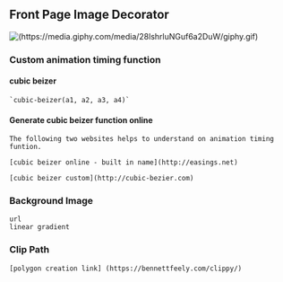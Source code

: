 ## Front Page Image Decorator

![(https://media.giphy.com/media/28lshrluNGuf6a2DuW/giphy.gif)](https://media.giphy.com/media/28lshrluNGuf6a2DuW/giphy.gif)

### Custom animation timing function

#### cubic beizer 

	`cubic-beizer(a1, a2, a3, a4)`

#### Generate cubic beizer function online
	
	The following two websites helps to understand on animation timing funtion.

	[cubic beizer online - built in name](http://easings.net)

	[cubic beizer custom](http://cubic-bezier.com)

### Background Image
	url
	linear gradient
	
### Clip Path
		
	[polygon creation link] (https://bennettfeely.com/clippy/)
